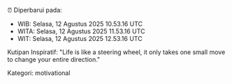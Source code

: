 ⏰ Diperbarui pada:
- WIB: Selasa, 12 Agustus 2025 10.53.16 UTC
- WITA: Selasa, 12 Agustus 2025 11.53.16 UTC
- WIT: Selasa, 12 Agustus 2025 12.53.16 UTC

Kutipan Inspiratif:
"Life is like a steering wheel, it only takes one small move to change your entire direction."


Kategori: motivational

